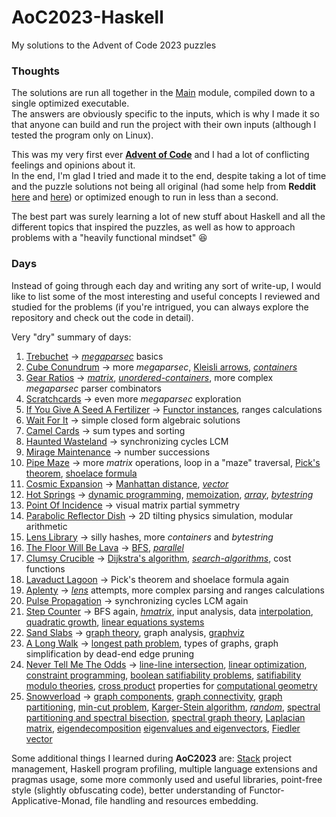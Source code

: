 # AoC2023-Haskell
My solutions to the Advent of Code 2023 puzzles

### Thoughts
The solutions are run all together in the [Main](src/Main.hs) module,
compiled down to a single optimized executable.
<br>
The answers are obviously specific to the inputs, which is why I made it so that anyone
can build and run the project with their own inputs (although I tested the program only on Linux).

This was my very first ever [**Advent of Code**](https://adventofcode.com/2023)
and I had a lot of conflicting feelings and opinions about it.
<br>
In the end, I'm glad I tried and made it to the end, despite taking a lot of time
and the puzzle solutions not being all original (had some help from **Reddit** [here](https://www.reddit.com/r/adventofcode/)
and [here](https://www.reddit.com/r/haskell/)) or optimized enough to run in less than a second.

The best part was surely learning a lot of new stuff about Haskell and all the different topics that inspired the puzzles,
as well as how to approach problems with a "heavily functional mindset" 😆

### Days
Instead of going through each day and writing any sort of write-up,
I would like to list some of the most interesting and useful concepts I reviewed and studied for the problems
(if you're intrigued, you can always explore the repository and check out the code in detail).

Very "dry" summary of days:
1. [Trebuchet](src/Trebuchet.hs) ->
   [*megaparsec*](https://hackage.haskell.org/package/megaparsec) basics
2. [Cube Conundrum](src/CubeConundrum.hs) ->
   more *megaparsec*,
   [Kleisli arrows](https://hackage.haskell.org/package/base/docs/Control-Arrow.html#t:Kleisli),
   [*containers*](https://hackage.haskell.org/package/containers)
3. [Gear Ratios](src/GearRatios.hs) ->
   [*matrix*](https://hackage.haskell.org/package/matrix),
   [*unordered-containers*](https://hackage.haskell.org/package/unordered-containers),
   more complex *megaparsec* parser combinators
4. [Scratchcards](src/Scratchcards.hs) ->
   even more *megaparsec* exploration
5. [If You Give A Seed A Fertilizer](src/IfYouGiveASeedAFertilizer.hs) ->
   [Functor instances](https://hackage.haskell.org/package/base/docs/Prelude.html#t:Functor),
   ranges calculations
6. [Wait For It](src/WaitForIt.hs) ->
   simple closed form algebraic solutions
7. [Camel Cards](src/CamelCards.hs) ->
   sum types and sorting
8. [Haunted Wasteland](src/HauntedWasteland.hs) ->
   synchronizing cycles LCM
9. [Mirage Maintenance](src/MirageMaintenance.hs) ->
    number successions
10. [Pipe Maze](src/PipeMaze.hs) ->
    more *matrix* operations,
    loop in a "maze" traversal,
    [Pick's theorem](https://en.wikipedia.org/wiki/Pick%27s_theorem),
    [shoelace formula](https://en.wikipedia.org/wiki/Shoelace_formula)
11. [Cosmic Expansion](src/CosmicExpansion.hs) ->
    [Manhattan distance](https://en.wikipedia.org/wiki/Taxicab_geometry),
    [*vector*](https://hackage.haskell.org/package/vector)
12. [Hot Springs](src/HotSprings.hs) ->
    [dynamic programming](https://en.wikipedia.org/wiki/Dynamic_programming),
    [memoization](https://en.wikipedia.org/wiki/Memoization),
    [*array*](https://hackage.haskell.org/package/array),
    [*bytestring*](https://hackage.haskell.org/package/bytestring)
13. [Point Of Incidence](src/PointOfIncidence.hs) ->
    visual matrix partial symmetry
14. [Parabolic Reflector Dish](src/ParabolicReflectorDish.hs) ->
    2D tilting physics simulation,
    modular arithmetic
15. [Lens Library](src/LensLibrary.hs) ->
    silly hashes,
    more *containers* and *bytestring*
16. [The Floor Will Be Lava](src/TheFloorWillBeLava.hs) ->
    [BFS](https://en.wikipedia.org/wiki/Breadth-first_search),
    [*parallel*](https://hackage.haskell.org/package/parallel)
17. [Clumsy Crucible](src/ClumsyCrucible.hs) ->
    [Dijkstra's algorithm](https://en.wikipedia.org/wiki/Dijkstra%27s_algorithm),
    [*search-algorithms*](https://hackage.haskell.org/package/search-algorithms),
    cost functions
18. [Lavaduct Lagoon](src/LavaductLagoon.hs) ->
    Pick's theorem and shoelace formula again
19. [Aplenty](src/Aplenty.hs) ->
    [*lens*](https://hackage.haskell.org/package/lens) attempts,
    more complex parsing and ranges calculations
20. [Pulse Propagation](src/PulsePropagation.hs) ->
    synchronizing cycles LCM again
21. [Step Counter](src/StepCounter.hs) ->
    BFS again,
    [*hmatrix*](https://hackage.haskell.org/package/hmatrix),
    input analysis,
    data [interpolation](https://en.wikipedia.org/wiki/Interpolation),
    [quadratic growth](https://en.wikipedia.org/wiki/Quadratic_growth),
    [linear equations systems](https://en.wikipedia.org/wiki/System_of_linear_equations)
22. [Sand Slabs](src/SandSlabs.hs) ->
    [graph theory](https://en.wikipedia.org/wiki/Graph_theory),
    graph analysis,
    [graphviz](https://graphviz.org/)
23. [A Long Walk](src/ALongWalk.hs) ->
    [longest path problem](https://en.wikipedia.org/wiki/Longest_path_problem),
    types of graphs,
    graph simplification by dead-end edge pruning
24. [Never Tell Me The Odds](src/NeverTellMeTheOdds.hs) ->
    [line-line intersection](https://en.wikipedia.org/wiki/Line%E2%80%93line_intersection),
    [linear optimization](https://en.wikipedia.org/wiki/Linear_programming),
    [constraint programming](https://en.wikipedia.org/wiki/Constraint_programming),
    [boolean satifiability problems](https://en.wikipedia.org/wiki/Boolean_satisfiability_problem),
    [satifiability modulo theories](https://en.wikipedia.org/wiki/Satisfiability_modulo_theories),
    [cross product](https://en.wikipedia.org/wiki/Cross_product) properties
    for [computational geometry](https://en.wikipedia.org/wiki/Cross_product#Computational_geometry)
25. [Snowverload](src/Snowverload.hs) ->
    [graph components](https://en.wikipedia.org/wiki/Component_(graph_theory)),
    [graph connectivity](https://en.wikipedia.org/wiki/Connectivity_(graph_theory)),
    [graph partitioning](https://en.wikipedia.org/wiki/Graph_partition),
    [min-cut problem](https://en.wikipedia.org/wiki/Minimum_cut),
    [Karger-Stein algorithm](https://en.wikipedia.org/wiki/Karger's_algorithm#Karger%E2%80%93Stein_algorithm),
    [*random*](https://hackage.haskell.org/package/random),
    [spectral partitioning and spectral bisection](https://en.wikipedia.org/wiki/Graph_partition#Spectral_partitioning_and_spectral_bisection),
    [spectral graph theory](https://en.wikipedia.org/wiki/Spectral_graph_theory),
    [Laplacian matrix](https://en.wikipedia.org/wiki/Laplacian_matrix),
    [eigendecomposition](https://en.wikipedia.org/wiki/Eigendecomposition_of_a_matrix)
    [eigenvalues and eigenvectors](https://en.wikipedia.org/wiki/Eigenvalues_and_eigenvectors),
    [Fiedler vector](https://en.wikipedia.org/wiki/Algebraic_connectivity#Fiedler_vector)

Some additional things I learned during **AoC2023** are: [Stack](https://docs.haskellstack.org/en/stable/)
project management, Haskell program profiling, multiple language extensions and pragmas usage, some more commonly used and useful libraries,
point-free style (slightly obfuscating code), better understanding of Functor-Applicative-Monad, file handling and resources embedding.
